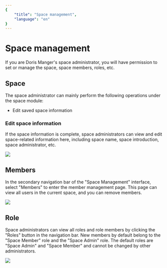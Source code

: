 ```yaml
---
{
    "title": "Space management",
    "language": "en"
}
---
```


<!-- 
Licensed to the Apache Software Foundation (ASF) under one
or more contributor license agreements.  See the NOTICE file
distributed with this work for additional information
regarding copyright ownership.  The ASF licenses this file
to you under the Apache License, Version 2.0 (the
"License"); you may not use this file except in compliance
with the License.  You may obtain a copy of the License at

  http://www.apache.org/licenses/LICENSE-2.0

Unless required by applicable law or agreed to in writing,
software distributed under the License is distributed on an
"AS IS" BASIS, WITHOUT WARRANTIES OR CONDITIONS OF ANY
KIND, either express or implied.  See the License for the
specific language governing permissions and limitations
under the License.
-->

# Space management

If you are Doris Manger's space administrator, you will have permission to set or manage the space, space members, roles, etc.

## Space

The space administrator can mainly perform the following operations under the space module:

- Edit saved space information

### Edit space information

If the space information is complete, space administrators can view and edit space-related information here, including space name, space introduction, space administrator, etc.

![](/images/doris-manager/spacemanagement-1.png)

## Members

In the secondary navigation bar of the "Space Management" interface, select "Members" to enter the member management page. This page can view all users in the current space, and you can remove members.

![](/images/doris-manager/spacemanagement-2.png)

## Role

Space administrators can view all roles and role members by clicking the "Roles" button in the navigation bar. New members by default belong to the "Space Member" role and the "Space Admin" role. The default roles are "Space Admin" and "Space Member" and cannot be changed by other administrators.

![](/images/doris-manager/spacemanagement-3.png)
